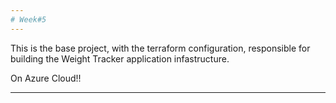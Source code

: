 ```yaml
---
# Week#5
---
```

This is the base project, with the terraform configuration, responsible for building the Weight Tracker application infastructure.

On Azure Cloud!!

---